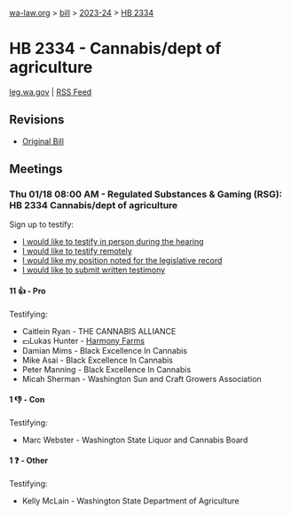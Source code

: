 [wa-law.org](/) > [bill](/bill/) > [2023-24](/bill/2023-24/) > [HB 2334](/bill/2023-24/hb/2334/)

# HB 2334 - Cannabis/dept of agriculture
[leg.wa.gov](https://app.leg.wa.gov/billsummary?BillNumber=2334&Year=2023&Initiative=false) | [RSS Feed](./rss.xml)

## Revisions
* [Original Bill](1/)

## Meetings
### Thu 01/18 08:00 AM - Regulated Substances & Gaming (RSG): HB 2334 Cannabis/dept of agriculture
Sign up to testify:
* [I would like to testify in person during the hearing](https://app.leg.wa.gov/csi/Testifier/Add?chamber=House&mId=31621&aId=156942&caId=23276&tId=1)
* [I would like to testify remotely](https://app.leg.wa.gov/csi/Testifier/Add?chamber=House&mId=31621&aId=156942&caId=23276&tId=2)
* [I would like my position noted for the legislative record](https://app.leg.wa.gov/csi/Testifier/Add?chamber=House&mId=31621&aId=156942&caId=23276&tId=3)
* [I would like to submit written testimony](https://app.leg.wa.gov/csi/Testifier/Add?chamber=House&mId=31621&aId=156942&caId=23276&tId=4)

#### 11 👍 - Pro
Testifying:
* Caitlein Ryan - THE CANNABIS ALLIANCE
* 💵Lukas Hunter - [Harmony Farms](/org/harmony_farms/)
* Damian Mims - Black Excellence In Cannabis
* Mike Asai - Black Excellence In Cannabis
* Peter Manning - Black Excellence In Cannabis
* Micah Sherman - Washington Sun and Craft Growers Association

#### 1 👎 - Con
Testifying:
* Marc Webster - Washington State Liquor and Cannabis Board

#### 1 ❓ - Other
Testifying:
* Kelly McLain - Washington State Department of Agriculture
